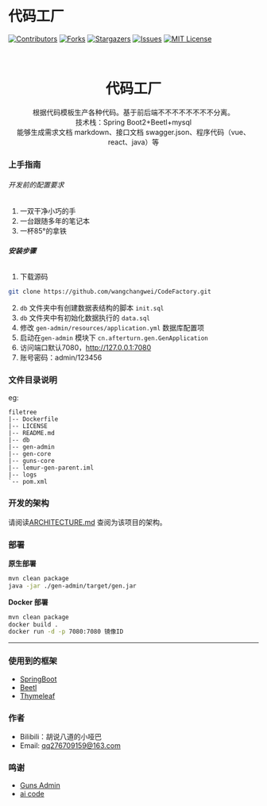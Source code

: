 # 代码工厂



<!-- PROJECT SHIELDS -->

[![Contributors][contributors-shield]][contributors-url]
[![Forks][forks-shield]][forks-url]
[![Stargazers][stars-shield]][stars-url]
[![Issues][issues-shield]][issues-url]
[![MIT License][license-shield]][license-url]

<!-- PROJECT LOGO -->

<br />

<p align="center">
<p>
  <h1 align="center">代码工厂</h1>
  <p align="center">
    根据代码模板生产各种代码。基于前后端不不不不不不不不分离。<br />技术栈：Spring Boot2+Beetl+mysql
    <br />
      能够生成需求文档 markdown、接口文档 swagger.json、程序代码（vue、react、java）等
  </p>
</p></p>


### 上手指南

###### 开发前的配置要求

1. 一双干净小巧的手
2. 一台跟随多年的笔记本
3. 一杯85°的拿铁

###### **安装步骤**

1. 下载源码

```sh
git clone https://github.com/wangchangwei/CodeFactory.git
```

2. `db` 文件夹中有创建数据表结构的脚本 `init.sql`
3. `db` 文件夹中有初始化数据执行的 `data.sql`
4. 修改 `gen-admin/resources/application.yml` 数据库配置项
5. 启动在`gen-admin` 模块下 `cn.afterturn.gen.GenApplication` 
6. 访问端口默认7080，http://127.0.0.1:7080
7. 账号密码：admin/123456

### 文件目录说明

eg:

```
filetree 
|-- Dockerfile
|-- LICENSE
|-- README.md
|-- db
|-- gen-admin
|-- gen-core
|-- guns-core
|-- lemur-gen-parent.iml
|-- logs
`-- pom.xml
```

### 开发的架构 

请阅读[ARCHITECTURE.md](https://github.com/wangchangwei/CodeFactory/blob/master/ARCHITECTURE.md) 查阅为该项目的架构。

### 部署

**原生部署**

```sh
mvn clean package
java -jar ./gen-admin/target/gen.jar
```

**Docker 部署**

```sh
mvn clean package
docker build .
docker run -d -p 7080:7080 镜像ID
```



****

### 使用到的框架

- [SpringBoot](https://getbootstrap.com)
- [Beetl](https://www.kancloud.cn/xiandafu/beetl3_guide/1992542)
- [Thymeleaf](https://www.thymeleaf.org/index.html)


### 作者

- Bilibili：胡说八道的小哑巴
- Email: qq276709159@163.com

### 鸣谢

- [Guns Admin](https://github.com/stylefeng/Guns)
- [ai code](https://gitee.com/lemur/aicode)

<!-- links -->
[your-project-path]:wangchangwei/CodeFactory
[contributors-shield]: https://img.shields.io/github/contributors/wangchangwei/CodeFactory.svg?style=flat-square
[contributors-url]: https://github.com/wangchangwei/CodeFactory/graphs/contributors
[forks-shield]: https://img.shields.io/github/forks/wangchangwei/CodeFactory.svg?style=flat-square
[forks-url]: https://github.com/wangchangwei/CodeFactory/network/members
[stars-shield]: https://img.shields.io/github/stars/wangchangwei/CodeFactory.svg?style=flat-square
[stars-url]: https://github.com/wangchangwei/CodeFactory/stargazers
[issues-shield]: https://img.shields.io/github/issues/wangchangwei/CodeFactory.svg?style=flat-square
[issues-url]: https://img.shields.io/github/issues/wangchangwei/CodeFactory.svg
[license-shield]: https://img.shields.io/github/license/wangchangwei/CodeFactory.svg?style=flat-square
[license-url]: https://github.com/wangchangwei/CodeFactory/blob/master/LICENSE.txt

